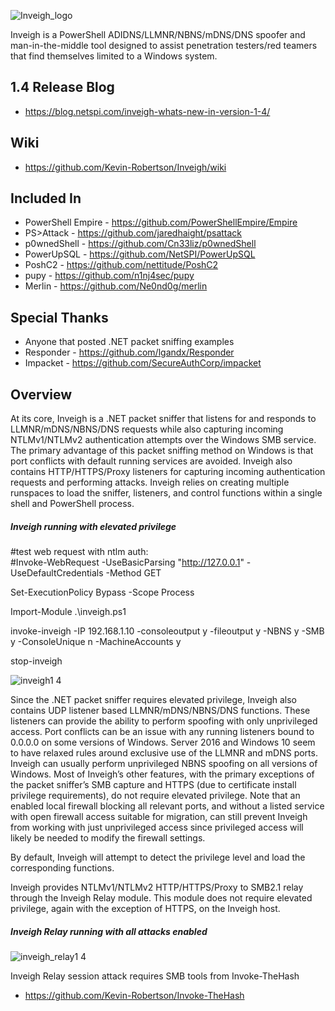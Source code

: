 ![Inveigh_logo](https://user-images.githubusercontent.com/5897462/62184298-69b5d280-b32b-11e9-9002-7d4f94c59731.png)

Inveigh is a PowerShell ADIDNS/LLMNR/NBNS/mDNS/DNS spoofer and man-in-the-middle tool designed to assist penetration testers/red teamers that find themselves limited to a Windows system.  

## 1.4 Release Blog
* https://blog.netspi.com/inveigh-whats-new-in-version-1-4/

## Wiki
* https://github.com/Kevin-Robertson/Inveigh/wiki

## Included In
* PowerShell Empire - https://github.com/PowerShellEmpire/Empire  
* PS>Attack - https://github.com/jaredhaight/psattack  
* p0wnedShell - https://github.com/Cn33liz/p0wnedShell  
* PowerUpSQL - https://github.com/NetSPI/PowerUpSQL  
* PoshC2 - https://github.com/nettitude/PoshC2  
* pupy - https://github.com/n1nj4sec/pupy  
* Merlin - https://github.com/Ne0nd0g/merlin  

## Special Thanks  
* Anyone that posted .NET packet sniffing examples  
* Responder - https://github.com/lgandx/Responder  
* Impacket - https://github.com/SecureAuthCorp/impacket  

## Overview

At its core, Inveigh is a .NET packet sniffer that listens for and responds to LLMNR/mDNS/NBNS/DNS requests while also capturing incoming NTLMv1/NTLMv2 authentication attempts over the Windows SMB service. The primary advantage of this packet sniffing method on Windows is that port conflicts with default running services are avoided. Inveigh also contains HTTP/HTTPS/Proxy listeners for capturing incoming authentication requests and performing attacks. Inveigh relies on creating multiple runspaces to load the sniffer, listeners, and control functions within a single shell and PowerShell process.

##### Inveigh running with elevated privilege

#test web request with ntlm auth: \
#Invoke-WebRequest -UseBasicParsing "http://127.0.0.1" -UseDefaultCredentials -Method GET

Set-ExecutionPolicy Bypass -Scope Process   

Import-Module .\inveigh.ps1

invoke-inveigh -IP 192.168.1.10 -consoleoutput y -fileoutput y -NBNS y -SMB y -ConsoleUnique n -MachineAccounts y

stop-inveigh

![inveigh1 4](https://user-images.githubusercontent.com/5897462/45662029-1b5e6300-bace-11e8-8180-32f8d377d48b.PNG)

Since the .NET packet sniffer requires elevated privilege, Inveigh also contains UDP listener based LLMNR/mDNS/NBNS/DNS functions. These listeners can provide the ability to perform spoofing with only unprivileged access. Port conflicts can be an issue with any running listeners bound to 0.0.0.0 on some versions of Windows. Server 2016 and Windows 10 seem to have relaxed rules around exclusive use of the LLMNR and mDNS ports. Inveigh can usually perform unprivileged NBNS spoofing on all versions of Windows. Most of Inveigh’s other features, with the primary exceptions of the packet sniffer’s SMB capture and HTTPS (due to certificate install privilege requirements), do not require elevated privilege. Note that an enabled local firewall blocking all relevant ports, and without a listed service with open firewall access suitable for migration, can still prevent Inveigh from working with just unprivileged access since privileged access will likely be needed to modify the firewall settings.

By default, Inveigh will attempt to detect the privilege level and load the corresponding functions. 

Inveigh provides NTLMv1/NTLMv2 HTTP/HTTPS/Proxy to SMB2.1 relay through the Inveigh Relay module. This module does not require elevated privilege, again with the exception of HTTPS, on the Inveigh host. 

##### Inveigh Relay running with all attacks enabled  
![inveigh_relay1 4](https://user-images.githubusercontent.com/5897462/45662094-72fcce80-bace-11e8-8bc5-b546eedcb241.PNG)

Inveigh Relay session attack requires SMB tools from Invoke-TheHash  

* https://github.com/Kevin-Robertson/Invoke-TheHash



